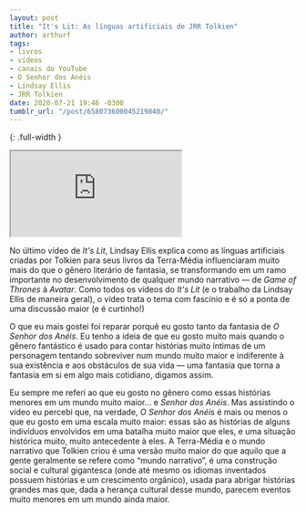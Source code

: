 ```yaml
---
layout: post
title: "It's Lit: As línguas artificiais de JRR Tolkien"
author: arthurf
tags:
- livros
- vídeos
- canais do YouTube
- O Senhor dos Anéis
- Lindsay Ellis
- JRR Tolkien
date: 2020-07-21 19:46 -0300
tumblr_url: "/post/658073600045219840/"
---
```

{: .full-width }
<iframe src="https://www.youtube.com/embed/VFlyQk_uVAI?origin={{- site.url | url_encode -}}"  allow="accelerometer; autoplay; encrypted-media; gyroscope; picture-in-picture" allowfullscreen></iframe>

No último vídeo de *It's Lit*, Lindsay Ellis explica como as línguas artificiais criadas por Tolkien para seus livros da Terra-Média influenciaram muito mais do que o gênero literário de fantasia, se transformando em um ramo importante no desenvolvimento de qualquer mundo narrativo — de *Game of Thrones* à *Avatar*. Como todos os vídeos do *It's Lit* (e o trabalho da Lindsay Ellis de maneira geral), o vídeo trata o tema com fascínio e é só a ponta de uma discussão maior (e é curtinho!)

O que eu mais gostei foi reparar porquê eu gosto tanto da fantasia de *O Senhor dos Anéis*. Eu tenho a ideia de que eu gosto muito mais quando o gênero fantástico é usado para contar histórias muito íntimas de um personagem tentando sobreviver num mundo muito maior e indiferente à sua existência e aos obstáculos de sua vida — uma fantasia que torna a fantasia em si em algo mais cotidiano, digamos assim.

Eu sempre me referi ao que eu gosto no gênero como essas histórias menores em um mundo muito maior… e *Senhor dos Anéis*. Mas assistindo o vídeo eu percebi que, na verdade, *O Senhor dos Anéis* é mais ou menos o que eu gosto em uma escala muito maior: essas são as histórias de alguns indivíduos envolvidos em uma batalha muito maior que eles, e uma situação histórica muito, muito antecedente à eles. A Terra-Média e o mundo narrativo que Tolkien criou é uma versão muito maior do que aquilo que a gente geralmente se refere como “mundo narrativo”, é uma construção social e cultural gigantesca (onde até mesmo os idiomas inventados possuem histórias e um crescimento orgânico), usada para abrigar histórias grandes mas que, dada a herança cultural desse mundo, parecem eventos muito menores em um mundo ainda maior.
